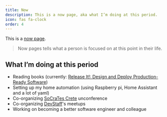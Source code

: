 ```yaml
---
title: Now
description: This is a now page, aka what I’m doing at this period.
icon: fas fa-clock
order: 4
---
```


This is a [now page](https://nownownow.com/about).

>Now pages tells what a person is focused on at this point in their life.

## What I’m doing at this period
* Reading books (currently: [Release It!: Design and Deploy Production-Ready Software](https://www.amazon.com/Release-Production-Ready-Software-Pragmatic-Programmers/dp/0978739213))
* Setting up my home automation (using Raspberry pi, Home Assistant and a lot of yaml)
* Co-organizing [SoCraTes Crete](https://socrates-crete.org/) unconference
* Co-organizing [DevStaff](https://devstaff.gr/)'s meetups
* Working on becoming a better software engineer and colleague
